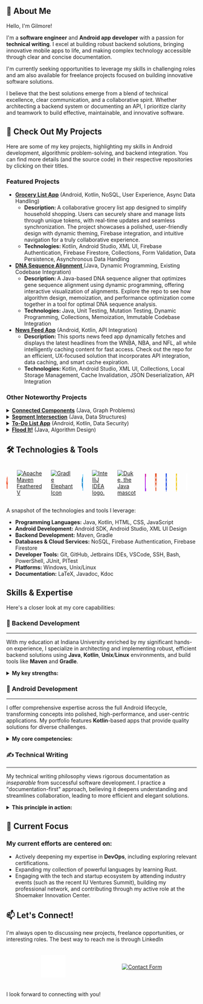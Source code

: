 ## 👋 About Me

Hello, I'm Gilmore! 

I'm a **software engineer** and **Android app developer** with a passion for **technical writing**. I excel at building robust backend solutions, bringing innovative mobile apps to life, and making complex technology accessible through clear and concise documentation.

I'm currently seeking opportunities to leverage my skills in challenging roles and am also available for freelance projects focused on building innovative software solutions.

I believe that the best solutions emerge from a blend of technical excellence, clear communication, and a collaborative spirit. Whether architecting a backend system or documenting an API, I prioritize clarity and teamwork to build effective, maintainable, and innovative software.

## 👀 Check Out My Projects

Here are some of my key projects, highlighting my skills in Android development, algorithmic problem-solving, and backend integration. You can find more details (and the source code) in their respective repositories by clicking on their titles.

### Featured Projects

<ul>
    <li>
        <a href="https://github.com/gilmore-ec/Grocery-List-App"><strong>Grocery List App</strong></a> (Android, Kotlin, NoSQL, User Experience, Async Data Handling)
        <ul>
            <li><strong>Description: </strong>A collaborative grocery list app designed to simplify household shopping. Users can securely share and manage lists through unique tokens, with real-time updates and seamless synchronization. The project showcases a polished, user-friendly design with dynamic theming, Firebase integration, and intuitive navigation for a truly collaborative experience.</li>
            <li><strong>Technologies: </strong>Kotlin, Android Studio, XML UI, Firebase Authentication, Firebase Firestore, Collections, Form Validation, Data Persistence, Asynchronous Data Handling</li>
        </ul>
    </li>
    <li>
        <a href="https://github.com/gilmore-ec/DNA-Sequence-Aligner"><strong>DNA Sequence Alignment</strong> </a> (Java, Dynamic Programming, Existing Codebase Integration)
        <ul>
            <li><strong>Description: </strong>A Java-based DNA sequence aligner that optimizes gene sequence alignment using dynamic programming, offering interactive visualization of alignments. Explore the repo to see how algorithm design, memoization, and performance optimization come together in a tool for optimal DNA sequence analysis.</li>
            <li><strong>Technologies: </strong>Java, Unit Testing, Mutation Testing, Dynamic Programming, Collections, Memoization, Immutable Codebase Integration</li>
        </ul>
    </li>
    <li>
        <a href="https://github.com/gilmore-ec/Newsfeed-App"><strong>News Feed App</strong></a> (Android, Kotlin, API Integration)
        <ul>
            <li><strong>Description: </strong>This sports news feed app dynamically fetches and displays the latest headlines from the WNBA, NBA, and NFL, all while intelligently caching content for fast access. Check out the repo for an efficient, UX-focused solution that incorporates API integration, data caching, and smart cache expiration.</li>
            <li><strong>Technologies: </strong>Kotlin, Android Studio, XML UI, Collections, Local Storage Management, Cache Invalidation, JSON Deserialization, API Integration</li>
        </ul>
    </li>
</ul>

### Other Noteworthy Projects

<details>
    <summary>
        <a href="https://github.com/gilmore-ec/Connected-Components"><strong>Connected Components</strong></a> (Java, Graph Problems)
    </summary>
    <ul>
        <li><strong>Description: </strong>A sophisticated algorithm that identifies and organizes connected components in an undirected graph using a depth-first search approach. This project showcases my ability to reverse-engineer a custom graph interface, integrate third-party code, and apply rigorous test-driven development practices to ensure accuracy and performance.</li>
        <li><strong>Technologies: </strong>Java, Depth-First Search Algorithm, Graph Data Structures, Unit Testing, Mutation Testing, IntelliJ IDEA, Collections, Immutable Codebase Integration</li>
    </ul>
</details>

<details>
    <summary>
        <a href="https://github.com/gilmore-ec/Segment-Intersection"><strong>Segment Intersection</strong></a> (Java, Data Structures)
    </summary>
    <ul>
        <li><strong>Description: </strong>A robust algorithm that detects intersecting line segments in O(n log n) time using a line-sweep method backed by an AVL tree in Java. This project highlights my ability to reverse-engineer complex code, implement efficient data structures, and integrate automated testing into a test-driven development workflow.</li>
        <li><strong>Technologies: </strong>Java, Graph Data Structure, JUnit, PITest, IntelliJ IDEA, Collections, Binary Search Tree Implementation, AVL Tree Implementation, Immutable Code Integration</li>
    </ul>
</details>

<details>
    <summary>
        <a href="https://github.com/gilmore-ec/To-Do-List-App"><strong>To-Do List App</strong></a> (Android, Kotlin, Data Security)
    </summary>
    <ul>
        <li><strong>Description: </strong>An intuitive Android to-do list that keeps your tasks safe in the cloud and always at hand. Dive into the repo to see how seamless navigation and thoughtful lifecycle management come together in a polished, user-focused experience.</li>
        <li><strong>Technologies: </strong>Kotlin, Android Studio, Collections, Firebase Security Rules, State Persistence, Input Validation, Activity Lifecycle Management</li>
    </ul>
</details>

<details>
    <summary>
        <a href="https://github.com/gilmore-ec/Flood-It"><strong>Flood It!</strong></a> (Java, Algorithm Design)
    </summary>
    <ul>
        <li><strong>Description: </strong>Flood It! brings a classic tile-coloring challenge to life with a custom flood-fill algorithm, where strategic moves change the game board's color landscape. Explore the repo to see how efficient graph traversal and recursive logic make this game both fast and fun while sticking to rigorous constraints and optimal performance.</li>
        <li><strong>Technologies: </strong>Java, Unit Testing, Maven, Mutation Testing, Graph Data Structure, Algorithm Analysis, Collections</li>
    </ul>
</details>

## 🛠️ Technologies & Tools

<div style="display: flex; justify-content: center; align-items: center; height: 100px; gap: 24px;">
    <a href="https://git-scm.com/"><img src="./assets/git-logomark-orange.png" alt="Orange Git Logomark" height="48"/></a>
    <a href="https://maven.apache.org/"><img src="https://assets.stickpng.com/images/62a78ca8e42d729d928b174d.png" height="48" alt="Apache Maven Feathered V"/></a>
    <a href="https://gradle.org/"><img src="https://gradle.com/wp-content/themes/fuel/assets/img/branding/gradle-elephant-icon-gradient.svg" width="48" alt="Gradle Elephant Icon"/></a>
    <a href="https://code.visualstudio.com/"><img src="./assets/visual-studio-code-icons/vscode.svg" alt="Visual Studio Code" height="48"/></a>
    <a href="https://www.jetbrains.com/"><img src="https://resources.jetbrains.com/storage/products/company/brand/logos/IntelliJ_IDEA_icon.svg" alt="IntelliJ IDEA logo." height="48"/></a>
    <a href="https://www.oracle.com/java/"><img src="https://cr.openjdk.java.net/~jeff/Duke/png/Hips.png" alt="Duke, the Java mascot"  height="48"/></a>
    <a href="https://kotlinlang.org/"><img src="./assets\kotlin_logos\Digital\Mark\Full Color\Kotlin Full Color Logo Mark RGB.svg" alt="Kotlin Logomark" height="46"/></a>
    <a href="https://html.spec.whatwg.org/multipage/"><img src="./assets/HTML5_Badge.svg" alt="HTML5 Logo" height=48/></a>
    <a href="https://www.w3.org/Style/CSS/"><img src="./assets/CSS3_logo.svg" height=48 alt="CSS3 Logo"/></a>
    <a href="https://developer.mozilla.org/en-US/docs/Web/JavaScript"><img src="./assets/Badge_js-strict.png" alt="" height=48/></a>
    <a href="https://github.com/"><img src="./assets/github-mark/github-mark-white.svg" alt="" height=48/></a>
    <a href="https://firebase.google.com/docs"><img src="./assets/firebase-brand-assets/Firebase Logo & Product assets  2/Firebase Logo/Primary Logomark/SVG/Logomark_Full Color.svg" alt="" height=48/></a>
</div>

A snapshot of the technologies and tools I leverage:

* **Programming Languages:** Java, Kotlin, HTML, CSS, JavaScript
* **Android Development:** Android SDK, Android Studio, XML UI Design
* **Backend Development:** Maven, Gradle
* **Databases & Cloud Services:** NoSQL, Firebase Authentication, Firebase Firestore
* **Developer Tools:** Git, GitHub, Jetbrains IDEs, VSCode, SSH, Bash, PowerShell, JUnit, PITest
* **Platforms:** Windows, Unix/Linux
* **Documentation:** LaTeX, Javadoc, Kdoc

## Skills & Expertise

Here's a closer look at my core capabilities:

### 🚀 Backend Development

---

With my education at Indiana University enriched by my significant hands-on experience, I specialize in architecting and implementing robust, efficient backend solutions using **Java**, **Kotlin**, **Unix**/**Linux** environments, and build tools like **Maven** and **Gradle**.


<details>
    <summary>
        <strong>My key strengths:</strong>
    </summary>
    <ul>
        <li>
            Designing and deploying <strong>NoSQL</strong> backends for dynamic Android apps.
        </li>
        <li>
            Focusing on efficient server-side logic and resilient data strategies for scalable systems.
        </li>
        <li>
            Actively advancing my expertise in cloud computing, backend frameworks, and databases.
        </li>
        <p>
            I am driven to engineer impactful backend systems that solve complex challenges.
        </p>
</details>

### 📱 Android Development

---

I offer comprehensive expertise across the full Android lifecycle, transforming concepts into polished, high-performance, and user-centric applications. My portfolio features **Kotlin**-based apps that provide quality solutions for diverse challenges.

<details>
    <summary>
        <strong>My core competencies:</strong>
    </summary>
    <ul>
        <li>
            <strong>Advanced UI/UX:</strong> Crafting intuitive, responsive UIs (<strong>Android SDK</strong>, <strong>XML</strong>, <strong>RecyclerViews</strong>); expertly managing <strong>Activity/Fragment lifecycles</strong> and implementing fluid <strong>event handling</strong>.
        </li>
        <li>
            <strong>Robust Backend & Data Integration:</strong> Seamlessly integrating <strong>Firebase</strong> (Authentication & Firestore) for secure, real-time data persistence; employing <strong>Kotlin Coroutines</strong> for optimal performance.
        </li>
        <li>
            <strong>Excellence & Best Practices:</strong> Architecting clean, maintainable <strong>Kotlin</strong> code; ensuring stability via <strong>Unit Testing</strong> & <strong>debugging</strong>; leveraging <strong>Git</strong> for version control.
        </li>
        <p>
            I thrive on delivering exceptional mobile experiences and quickly integrating new technologies to meet project goals.
        </p>
</details>

### ✍️ Technical Writing

---

My technical writing philosophy views rigorous documentation as *inseparable* from successful software development. I practice a "documentation-first" approach, believing it deepens understanding and streamlines collaboration, leading to more efficient and elegant solutions.
<details>
    <summary>
        <strong>This principle in action:</strong>
    </summary>
    <ul>
        <li>
            Applied meticulous <strong>analysis</strong> to technical specifications and data in the networking technology field.
        </li>
        <li>
            Developed <strong>clear, standardized documentation</strong> to optimize processes in the defense industry.
        </li>
        <li>
            Provided detailed <strong>feedback</strong> and clear <strong>explanations</strong> as an Undergraduate Instructor at Indiana University.
        </li>
        <li>
            Write exceptionally clear, maintainable code with <strong>Javadoc</strong> & <strong>KDoc</strong>, detailing the purpose statements, parameters, returns values, and complexity analyses throughout my projects.
        </li>
    </ul>
    <p>
        My core objective is to <i>demystify complexity</i> and empower understanding. My thoughtful and thorough technical writing effectively boosts team productivity, minimizes stress, and cultivates a more efficient and positive development environment. My aim is to produce materials that not only inform but also enable users and developers to achieve their goals effectively.
    </p>

</details>

## 🌱 Current Focus

### My current efforts are centered on:

* Actively deepening my expertise in **DevOps**, including exploring relevant certifications.
* Expanding my collection of powerful languages by learning Rust.
* Engaging with the tech and startup ecosystem by attending industry events (such as the recent IU Ventures Summit), building my professional network, and contributing through my active role at the Shoemaker Innovation Center.

## 📫 Let's Connect!

I'm always open to discussing new projects, freelance opportunities, or interesting roles. The best way to reach me is through LinkedIn
<div style="display: flex; justify-content: center; align-items: center; height: 100px; gap: 150px;">
<a href="https://www.linkedin.com/in/gilmore-ec"><img src="./assets/linkedin branding/in-logo/InBug-White.png" alt=""  height=60px/></a>
<a href="https://gilmore-elegantcode.com/form.html"><img src="https://img.icons8.com/?size=100&id=59835&format=png&color=ffffff" alt="Contact Form" height=100px/></a>
</div>

I look forward to connecting with you!
